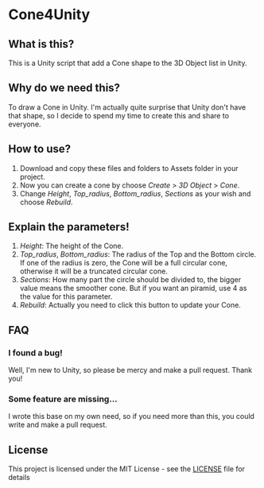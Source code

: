 # Cone4Unity

## What is this?

This is a Unity script that add a Cone shape to the 3D Object list in Unity.

## Why do we need this?

To draw a Cone in Unity. I'm actually quite surprise that Unity don't have that shape, so I decide to spend my time to create this and share to everyone.

## How to use?

1. Download and copy these files and folders to Assets folder in your project.
2. Now you can create a cone by choose *Create* > *3D Object* > *Cone*.
3. Change *Height*, *Top_radius*, *Bottom_radius*, *Sections* as your wish and choose *Rebuild*.

## Explain the parameters!

1. *Height*: The height of the Cone.
2. *Top_radius*, *Bottom_radius*: The radius of the Top and the Bottom circle. If one of the radius is zero, the Cone will be a full circular cone, otherwise it will be a truncated circular cone.
3. *Sections*: How many part the circle should be divided to, the bigger value means the smoother cone. But if you want an piramid, use 4 as the value for this parameter.
4. *Rebuild*: Actually you need to click this button to update your Cone.

## FAQ

### I found a bug!

Well, I'm new to Unity, so please be mercy and make a pull request. Thank you!

### Some feature are missing...

I wrote this base on my own need, so if you need more than this, you could write and make a pull request.

## License

This project is licensed under the MIT License - see the [LICENSE](LICENSE) file for details
